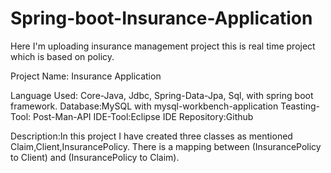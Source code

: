 # Spring-boot-Insurance-Application
Here I'm uploading insurance management project this is real time project which is based on policy.

Project Name: Insurance Application

Language Used: Core-Java, Jdbc, Spring-Data-Jpa, Sql, with spring boot framework.
Database:MySQL with mysql-workbench-application
Teasting-Tool: Post-Man-API
IDE-Tool:Eclipse IDE
Repository:Github

Description:In this project I have created three classes as mentioned Claim,Client,InsurancePolicy.
There is a mapping between (InsurancePolicy to Client) and (InsurancePolicy to Claim).
